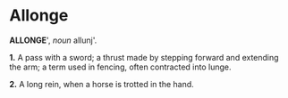 # Allonge

**ALLONGE**', _noun_ allunj'.

**1.** A pass with a sword; a thrust made by stepping forward and extending the arm; a term used in fencing, often contracted into lunge.

**2.** A long rein, when a horse is trotted in the hand.